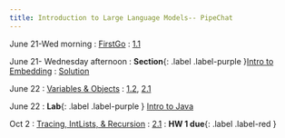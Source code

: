 ```yaml
---
title: Introduction to Large Language Models-- PipeChat
---
```


June 21-Wed morning
: [FirstGo](lecture/lec01)
  : [1.1](#)

June 21- Wednesday afternoon
: **Section**{: .label .label-purple }[Intro to Embedding](#)
  : [Solution](#)

June 22
: [Variables & Objects](#)
  : [1.2](#), [2.1](#)

June 22
: **Lab**{: .label .label-purple } [Intro to Java](#)

Oct 2
: [Tracing, IntLists, & Recursion](#)
  : [2.1](#)
: **HW 1 due**{: .label .label-red }
